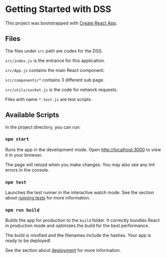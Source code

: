 # Getting Started with DSS

This project was bootstrapped with [Create React App](https://github.com/facebook/create-react-app).

## Files

The files under `src` path are codes for the DSS.

`src/index.js` is the entrance for this application.

`src/App.js` contains the main React component.

`src/components/*` contains 3 different sub page.

`src/utils/socket.js` is the code for network requests.

Files with name  `*.test.js` are test scripts.

## Available Scripts

In the project directory, you can run:

### `npm start`

Runs the app in the development mode.
Open [http://localhost:3000](http://localhost:3000) to view it in your browser.

The page will reload when you make changes.
You may also see any lint errors in the console.

### `npm test`

Launches the test runner in the interactive watch mode.
See the section about [running tests](https://facebook.github.io/create-react-app/docs/running-tests) for more information.

### `npm run build`

Builds the app for production to the `build` folder.
It correctly bundles React in production mode and optimizes the build for the best performance.

The build is minified and the filenames include the hashes.
Your app is ready to be deployed!

See the section about [deployment](https://facebook.github.io/create-react-app/docs/deployment) for more information.
